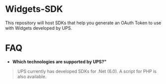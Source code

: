 # Widgets-SDK
This repository will host SDKs that help you generate an OAuth Token to use with Widgets developed by UPS.

# FAQ
- **Which technologies are supported by UPS?"**
> UPS currently has developed SDKs for .Net (6.0). A script for PHP is also available.
